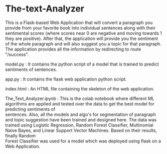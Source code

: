 # The-text-Analyzer

This is a Flask-based Web Application that will convert a paragraph you provide from your favorite book into individual sentences along with their sentimental scores (where scores near 0 are negative and moving towards 1 they are positive).
After that, the application will provide you the sentiment of the whole paragraph and will also suggest you a topic for that paragraph.
The application provides all the information by redirecting to route "/success".

model.py : It contains the python script of a model that is trained to predict sentiments of sentences.

app.py : It contains the flask web application python script.

index.html : An HTML file containing the skeleton of the web application.

The_Text_Analyzer.ipynb : This is the colab notebook where different ML algorithms are applied and tested over the data to get the best model for predicting sentiments of        
                          sentences. Also, all the models and algo's for segmentation of paragraph and topic suggestion have been trained and designed here. The data was trained
                          using Logistic Regression, Random Forest Classifier, Multinomial Naive Bayes, and Linear Support Vector Machines. Based on their results, finally Random                           
                          Forest Classifier was used for a model which was deployed using flask on a Web Application.

                           

